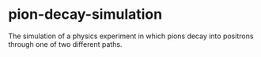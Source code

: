 pion-decay-simulation
=====================

The simulation of a physics experiment in which pions decay into positrons through one of two different paths.